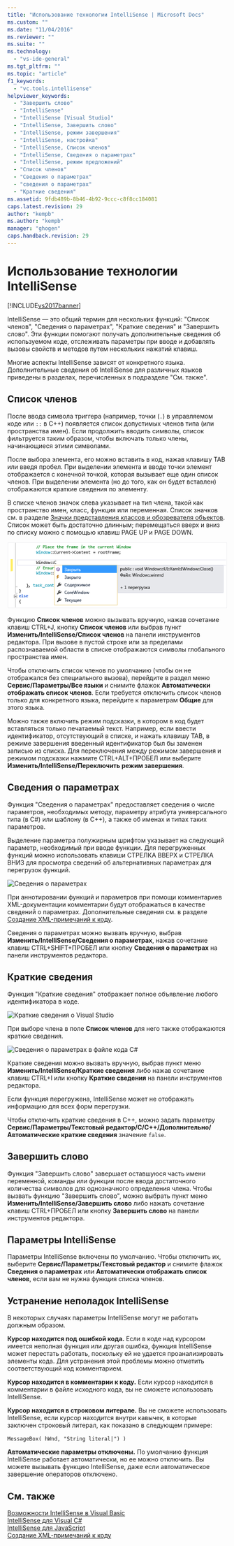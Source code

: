 ```yaml
---
title: "Использование технологии IntelliSense | Microsoft Docs"
ms.custom: ""
ms.date: "11/04/2016"
ms.reviewer: ""
ms.suite: ""
ms.technology: 
  - "vs-ide-general"
ms.tgt_pltfrm: ""
ms.topic: "article"
f1_keywords: 
  - "vc.tools.intellisense"
helpviewer_keywords: 
  - "Завершить слово"
  - "IntelliSense"
  - "IntelliSense [Visual Studio]"
  - "IntelliSense, Завершить слово"
  - "IntelliSense, режим завершения"
  - "IntelliSense, настройка"
  - "IntelliSense, Список членов"
  - "IntelliSense, Сведения о параметрах"
  - "IntelliSense, режим предложений"
  - "Список членов"
  - "Сведения о параметрах"
  - "сведения о параметрах"
  - "Краткие сведения"
ms.assetid: 9fdb489b-8b46-4b92-9ccc-c8f8cc184081
caps.latest.revision: 29
author: "kempb"
ms.author: "kempb"
manager: "ghogen"
caps.handback.revision: 29
---
```

# Использование технологии IntelliSense
[!INCLUDE[vs2017banner](../code-quality/includes/vs2017banner.md)]

IntelliSense — это общий термин для нескольких функций: "Список членов", "Сведения о параметрах", "Краткие сведения" и "Завершить слово".  Эти функции помогают получать дополнительные сведения об используемом коде, отслеживать параметры при вводе и добавлять вызовы свойств и методов путем нескольких нажатий клавиш.  
  
 Многие аспекты IntelliSense зависят от конкретного языка.  Дополнительные сведения об IntelliSense для различных языков приведены в разделах, перечисленных в подразделе "См. также".  
  
## Список членов  
 После ввода символа триггера \(например, точки \(`.`\) в управляемом коде или `::` в C\+\+\) появляется список допустимых членов типа \(или пространства имен\).  Если продолжить вводить символы, список фильтруется таким образом, чтобы включать только члены, начинающиеся этими символами.  
  
 После выбора элемента, его можно вставить в код, нажав клавишу TAB или введя пробел.  При выделении элемента и вводе точки элемент отображается с конечной точкой, которая вызывает еще один список членов.  При выделении элемента \(но до того, как он будет вставлен\) отображаются краткие сведения по элементу.  
  
 В списке членов значок слева указывает на тип члена, такой как пространство имен, класс, функция или переменная.  Список значков см. в разделе [Значки представления классов и обозревателя объектов](../ide/class-view-and-object-browser-icons.md).  Список может быть достаточно длинным; перемещаться вверх и вниз по списку можно с помощью клавиш PAGE UP и PAGE DOWN.  
  
 ![Список элементов Visual Studio](../ide/media/vs2015_intellisense.png "vs2015\_Intellisense")  
  
 Функцию **Список членов** можно вызывать вручную, нажав сочетание клавиш CTRL\+J, кнопку **Список членов** или выбрав пункт **Изменить\/IntelliSense\/Список членов** на панели инструментов редактора.  При вызове в пустой строке или за пределами распознаваемой области в списке отображаются символы глобального пространства имен.  
  
 Чтобы отключить список членов по умолчанию \(чтобы он не отображался без специального вызова\), перейдите в раздел меню **Сервис\/Параметры\/Все языки** и снимите флажок **Автоматически отображать список членов**.  Если требуется отключить список членов только для конкретного языка, перейдите к параметрам **Общие** для этого языка.  
  
 Можно также включить режим подсказки, в котором в код будет вставляться только печатаемый текст.  Например, если ввести идентификатор, отсутствующий в списке, и нажать клавишу TAB, в режиме завершения введенный идентификатор был бы заменен записью из списка.  Для переключения между режимом завершения и режимом подсказки нажмите CTRL\+ALT\+ПРОБЕЛ или выберите **Изменить\/IntelliSense\/Переключить режим завершения**.  
  
## Сведения о параметрах  
 Функция "Сведения о параметрах" предоставляет сведения о числе параметров, необходимых методу, параметру атрибута универсального типа \(в C\#\) или шаблону \(в C\+\+\), а также об именах и типах таких параметров.  
  
 Выделение параметра полужирным шрифтом указывает на следующий параметр, необходимый при вводе функции.  Для перегруженных функций можно использовать клавиши СТРЕЛКА ВВЕРХ и СТРЕЛКА ВНИЗ для просмотра сведений об альтернативных параметрах для перегрузок функций.  
  
 ![Сведения о параметрах](~/ide/media/vs2015_param_info.png "VS2015\_param\_Info")  
  
 При аннотировании функций и параметров при помощи комментариев XML\-документации комментарии будут отображаться в качестве сведений о параметрах.  Дополнительные сведения см. в разделе [Создание XML\-примечаний к коду](../ide/supplying-xml-code-comments.md).  
  
 Сведения о параметрах можно вызвать вручную, выбрав **Изменить\/IntelliSense\/Сведения о параметрах**, нажав сочетание клавиш CTRL\+SHIFT\+ПРОБЕЛ или кнопку **Сведения о параметрах** на панели инструментов редактора.  
  
## Краткие сведения  
 Функция "Краткие сведения" отображает полное объявление любого идентификатора в коде.  
  
 ![Краткие сведения о Visual Studio](~/ide/media/vs2015_quick_info.png "VS2015\_Quick\_info")  
  
 При выборе члена в поле **Список членов** для него также отображаются краткие сведения.  
  
 ![Сведения о параметрах в файле кода C&#35;](~/ide/media/vs2015_paraminfo.png "VS2015\_ParamInfo")  
  
 Краткие сведения можно вызвать вручную, выбрав пункт меню **Изменить\/IntelliSense\/Краткие сведения** либо нажав сочетание клавиш CTRL\+I или кнопку **Краткие сведения** на панели инструментов редактора.  
  
 Если функция перегружена, IntelliSense может не отображать информацию для всех форм перегрузки.  
  
 Чтобы отключить краткие сведения в C\+\+, можно задать параметру **Сервис\/Параметры\/Текстовый редактор\/С\/С\+\+\/Дополнительно\/Автоматические краткие сведения** значение `false`.  
  
## Завершить слово  
 Функция "Завершить слово" завершает оставшуюся часть имени переменной, команды или функции после ввода достаточного количества символов для однозначного определения члена.  Чтобы вызвать функцию "Завершить слово", можно выбрать пункт меню **Изменить\/IntelliSense\/Завершить слово** либо нажать сочетание клавиш CTRL\+ПРОБЕЛ или кнопку **Завершить слово** на панели инструментов редактора.  
  
## Параметры IntelliSense  
 Параметры IntelliSense включены по умолчанию.  Чтобы отключить их, выберите **Сервис\/Параметры\/Текстовый редактор** и снимите флажок **Сведения о параметрах** или **Автоматически отображать список членов**, если вам не нужна функция списка членов.  
  
## Устранение неполадок IntelliSense  
 В некоторых случаях параметры IntelliSense могут не работать должным образом.  
  
 **Курсор находится под ошибкой кода.** Если в коде над курсором имеется неполная функция или другая ошибка, функция IntelliSense может перестать работать, поскольку ей не удается проанализировать элементы кода.  Для устранения этой проблемы можно отметить соответствующий код комментарием.  
  
 **Курсор находится в комментарии к коду.** Если курсор находится в комментарии в файле исходного кода, вы не сможете использовать IntelliSense.  
  
 **Курсор находится в строковом литерале.** Вы не сможете использовать IntelliSense, если курсор находится внутри кавычек, в которые заключен строковый литерал, как показано в следующем примере:  
  
```  
MessageBox( hWnd, "String literal|") )  
```  
  
 **Автоматические параметры отключены.** По умолчанию функция IntelliSense работает автоматически, но ее можно отключить.  Вы можете вызывать функцию IntelliSense, даже если автоматическое завершение операторов отключено.  
  
## См. также  
 [Возможности IntelliSense в Visual Basic](../ide/visual-basic-specific-intellisense.md)   
 [IntelliSense для Visual C\#](../ide/visual-csharp-intellisense.md)   
 [IntelliSense для JavaScript](../ide/javascript-intellisense.md)   
 [Создание XML\-примечаний к коду](../ide/supplying-xml-code-comments.md)